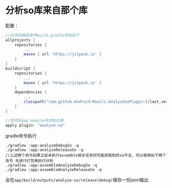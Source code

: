 # 分析so库来自那个库

配置：

```groovy
//在项目根目录中build.gradle添加如下
allprojects {
    repositories {
        ...
        maven { url 'https://jitpack.io' }
    }
}
buildscript {
    repositories {
        ...
        maven { url 'https://jitpack.io' }
    }
    dependencies {
        ...
        classpath("com.github.Android-Mainli:AnalyzeSoPlugin:${last_version}")
    }
}

//在项目app module中添加应用
apply plugin: "analyze-so"
```

gradle命令执行

```shell
./gradlew :app:analyzeDebugSo -q
./gradlew :app:analyzeReleaseSo -q
//上述两个命令如果之前未执行assemble相关任务时可能获取到的so不全，可以使用如下两个命令 先进行打包再执行分析
./gradlew :app:assembleAnalyzeDebugSo -q
./gradlew :app:assembleAnalyzeReleaseSo -q
```

会在`app/build/outputs/analyze-so/release(debug)`保存一份json输出

